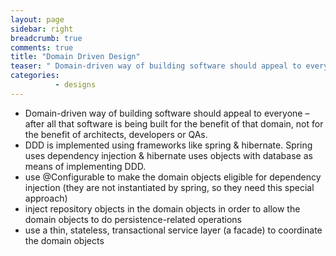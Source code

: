 ```yaml
---
layout: page
sidebar: right
breadcrumb: true
comments: true
title: "Domain Driven Design"
teaser: " Domain-driven way of building software should appeal to everyone – after all that software is being built for the benefit of that domain, not for the benefit of architects, developers or QAs."
categories:
          - designs
---
```


- Domain-driven way of building software should appeal to everyone – after all that software is being built for the benefit of that domain, not for the benefit of architects, developers or QAs.
- DDD is implemented using frameworks like spring & hibernate. Spring uses dependency injection & hibernate uses objects with database as means of implementing DDD.
- use @Configurable to make the domain objects eligible for dependency injection (they are not instantiated by spring, so they need this special approach)
- inject repository objects in the domain objects in order to allow the domain objects to do persistence-related operations
- use a thin, stateless, transactional service layer (a facade) to coordinate the domain objects
